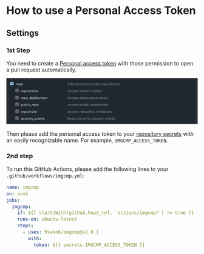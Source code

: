 # How to use a Personal Access Token

## Settings

### 1st Step

You need to create a
[Personal access token](https://docs.github.com/en/authentication/keeping-your-account-and-data-secure/creating-a-personal-access-token)
with those permission to open a pull request automatically.

<img alt="needed repo permissions" src="../figs/needed_repo_permissions.png">

Then please add the personal access token to your
[repository secrets](https://docs.github.com/en/actions/security-guides/encrypted-secrets#creating-encrypted-secrets-for-a-repository)
with an easily recognizable name. For example, `IMGCMP_ACCESS_TOKEN`.

### 2nd step

To run this GitHub Actions, please add the following lines to your
`.github/workflows/imgcmp.yml`:

```yml
name: imgcmp
on: push
jobs:
  imgcmp:
    if: ${{ startsWith(github.head_ref, 'actions/imgcmp/') != true }}
    runs-on: ubuntu-latest
    steps:
      - uses: 9sako6/imgcmp@v2.0.1
        with:
          token: ${{ secrets.IMGCMP_ACCESS_TOKEN }}
```
